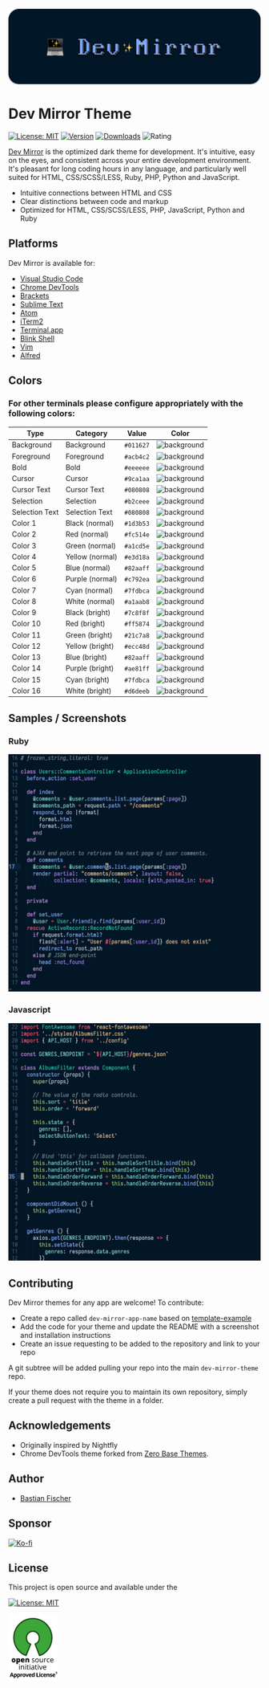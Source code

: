 ![Dev Mirror Icon](images/dev-mirror.svg)

# Dev Mirror Theme

[![License: MIT](https://img.shields.io/badge/License-MIT-blue.svg)](https://opensource.org/licenses/MIT) [![Version](https://vsmarketplacebadge.apphb.com/version-short/bastianfischer.dev-mirror-vscode.svg?color=blue)](https://marketplace.visualstudio.com/items?itemName=bastianfischer.dev-mirror-vscode) [![Downloads](https://vsmarketplacebadge.apphb.com/downloads-short/bastianfischer.dev-mirror-vscode.svg?color=blue)](https://marketplace.visualstudio.com/items?itemName=bastianfischer.dev-mirror-vscode) ![Rating](https://vsmarketplacebadge.apphb.com/rating-star/bastianfischer.dev-mirror-vscode.svg?color=blue)

[Dev Mirror](https://elyps.github.io/dev-mirror/) is the optimized dark theme for development. It's intuitive, easy on the eyes, and consistent across your entire development environment. It's pleasant for long coding hours in any language, and particularly well suited for HTML, CSS/SCSS/LESS, Ruby, PHP, Python and JavaScript.

- Intuitive connections between HTML and CSS
- Clear distinctions between code and markup
- Optimized for HTML, CSS/SCSS/LESS, PHP, JavaScript, Python and Ruby

Platforms
---------

Dev Mirror is available for:

- [Visual Studio Code](https://marketplace.visualstudio.com/items?itemName=bastian-fischer.dev-mirror-vscode)
- [Chrome DevTools](https://chrome.google.com/webstore/detail/devtools-theme-dev-mirror/lndddploiofhfpdcoclegenegblkhlfk?hl=en)
- [Brackets](https://github.com/elyps/dev-mirror-brackets)
- [Sublime Text](https://packagecontrol.io/packages/Dev%20Mirror%20Color%20Scheme)
- [Atom](https://github.atom.io/packages/dev-mirror-atom-syntax)
- [iTerm2](https://github.com/elyps/dev-mirror/tree/master/iterm2)
- [Terminal.app](https://github.com/elyps/dev-mirror/tree/master/Terminal.app)
- [Blink Shell](https://github.com/elyps/dev-mirror/tree/master/blink-shell)
- [Vim](https://github.com/elyps/dev-mirror.vim)
- [Alfred](https://www.alfredapp.com/extras/theme/3iInBeai82/)

Colors
------
### For other terminals please configure appropriately with the following colors:

| Type           | Category        | Value     | Color                                                       |
|----------------|-----------------|-----------|-------------------------------------------------------------|
| Background     | Background      | `#011627` | ![background](https://via.placeholder.com/32/011627?text=+) |
| Foreground     | Foreground      | `#acb4c2` | ![background](https://via.placeholder.com/32/acb4c2?text=+) |
| Bold           | Bold            | `#eeeeee` | ![background](https://via.placeholder.com/32/eeeeee?text=+) |
| Cursor         | Cursor          | `#9ca1aa` | ![background](https://via.placeholder.com/32/9ca1aa?text=+) |
| Cursor Text    | Cursor Text     | `#080808` | ![background](https://via.placeholder.com/32/080808?text=+) |
| Selection      | Selection       | `#b2ceee` | ![background](https://via.placeholder.com/32/b2ceee?text=+) |
| Selection Text | Selection Text  | `#080808` | ![background](https://via.placeholder.com/32/080808?text=+) |
| Color 1        | Black (normal)  | `#1d3b53` | ![background](https://via.placeholder.com/32/1d3b53?text=+) |
| Color 2        | Red (normal)    | `#fc514e` | ![background](https://via.placeholder.com/32/fc514e?text=+) |
| Color 3        | Green (normal)  | `#a1cd5e` | ![background](https://via.placeholder.com/32/a1cd5e?text=+) |
| Color 4        | Yellow (normal) | `#e3d18a` | ![background](https://via.placeholder.com/32/e3d18a?text=+) |
| Color 5        | Blue (normal)   | `#82aaff` | ![background](https://via.placeholder.com/32/82aaff?text=+) |
| Color 6        | Purple (normal) | `#c792ea` | ![background](https://via.placeholder.com/32/c792ea?text=+) |
| Color 7        | Cyan (normal)   | `#7fdbca` | ![background](https://via.placeholder.com/32/7fdbca?text=+) |
| Color 8        | White (normal)  | `#a1aab8` | ![background](https://via.placeholder.com/32/a1aab8?text=+) |
| Color 9        | Black (bright)  | `#7c8f8f` | ![background](https://via.placeholder.com/32/7c8f8f?text=+) |
| Color 10       | Red (bright)    | `#ff5874` | ![background](https://via.placeholder.com/32/ff5874?text=+) |
| Color 11       | Green (bright)  | `#21c7a8` | ![background](https://via.placeholder.com/32/21c7a8?text=+) |
| Color 12       | Yellow (bright) | `#ecc48d` | ![background](https://via.placeholder.com/32/ecc48d?text=+) |
| Color 13       | Blue (bright)   | `#82aaff` | ![background](https://via.placeholder.com/32/82aaff?text=+) |
| Color 14       | Purple (bright) | `#ae81ff` | ![background](https://via.placeholder.com/32/ae81ff?text=+) |
| Color 15       | Cyan (bright)   | `#7fdbca` | ![background](https://via.placeholder.com/32/7fdbca?text=+) |
| Color 16       | White (bright)  | `#d6deeb` | ![background](https://via.placeholder.com/32/d6deeb?text=+) |

Samples / Screenshots
-----------

### Ruby

<img src="images/ruby_dev-mirror.png" alt="Dev Mirror Screenshot Ruby" width="600"/>

### Javascript

<img src="images/javascript_dev-mirror.png" alt="Dev Mirror Screenshot Javascript" width="600"/>

Contributing
------------

Dev Mirror themes for any app are welcome! To contribute:

- Create a repo called `dev-mirror-app-name` based on [template-example](/template-example)
- Add the code for your theme and update the README with a screenshot and installation instructions
- Create an issue requesting to be added to the repository and link to your repo

A git subtree will be added pulling your repo into the main `dev-mirror-theme` repo.

If your theme does not require you to maintain its own repository, simply create a pull request with the theme in a folder.

Acknowledgements
----------------

- Originally inspired by Nightfly
- Chrome DevTools theme forked from [Zero Base Themes](https://github.com/mauricecruz/zero-base-themes).

Author
------

- [Bastian Fischer](https://www.bastian-fischer.dev/)

Sponsor
-------

[![Ko-fi](https://ko-fi.com/img/githubbutton_sm.svg)](https://ko-fi.com/bluz71)

License
----------
This project is open source and available under the

[![License: MIT](https://img.shields.io/badge/License-MIT-blue.svg)](https://opensource.org/licenses/MIT)



<img src="images/OSIApproved_1.png" alt="Open Source Initiative" width="100"/>
